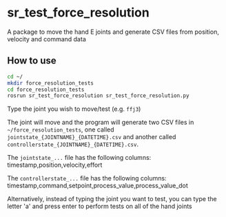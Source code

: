 # sr_test_force_resolution

A package to move the hand E joints and generate CSV files from position, velocity and command data

## How to use

```bash
cd ~/
mkdir force_resolution_tests
cd force_resolution_tests
rosrun sr_test_force_resolution sr_test_force_resolution.py
```

Type the joint you wish to move/test (e.g. `ffj3`)

The joint will move and the program will generate two CSV files in `~/force_resolution_tests`, one called `jointstate_{JOINTNAME}_{DATETIME}.csv` and another called `controllerstate_{JOINTNAME}_{DATETIME}.csv`.

The `jointstate_...` file has the following columns:      timestamp,position,velocity,effort

The `controllerstate_...` file has the following columns: timestamp,command,setpoint,process_value,process_value_dot

Alternatively, instead of typing the joint you want to test, you can type the letter 'a' and press enter to perform tests on all of the hand joints
